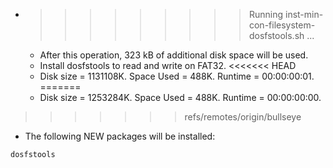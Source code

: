* >>>>>>>>> Running inst-min-con-filesystem-dosfstools.sh ...
  * After this operation, 323 kB of additional disk space will be used.
  * Install dosfstools to read and write on FAT32.
<<<<<<< HEAD
  * Disk size = 1131108K. Space Used = 488K. Runtime = 00:00:00:01.
=======
  * Disk size = 1253284K. Space Used = 488K. Runtime = 00:00:00:00.
>>>>>>> refs/remotes/origin/bullseye
  * The following NEW packages will be installed:
  ```bash
dosfstools
  ```
